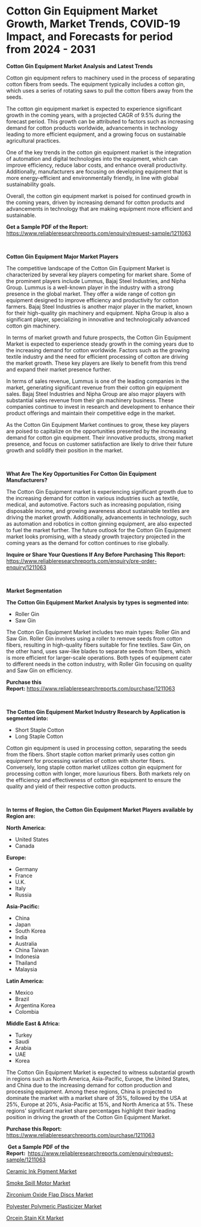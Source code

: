 <p><h1>Cotton Gin Equipment Market Growth, Market Trends, COVID-19 Impact, and Forecasts for period from 2024 - 2031</h1></p><p><strong>Cotton Gin Equipment Market Analysis and Latest Trends</strong></p>
<p><p>Cotton gin equipment refers to machinery used in the process of separating cotton fibers from seeds. The equipment typically includes a cotton gin, which uses a series of rotating saws to pull the cotton fibers away from the seeds.</p><p>The cotton gin equipment market is expected to experience significant growth in the coming years, with a projected CAGR of 9.5% during the forecast period. This growth can be attributed to factors such as increasing demand for cotton products worldwide, advancements in technology leading to more efficient equipment, and a growing focus on sustainable agricultural practices.</p><p>One of the key trends in the cotton gin equipment market is the integration of automation and digital technologies into the equipment, which can improve efficiency, reduce labor costs, and enhance overall productivity. Additionally, manufacturers are focusing on developing equipment that is more energy-efficient and environmentally friendly, in line with global sustainability goals.</p><p>Overall, the cotton gin equipment market is poised for continued growth in the coming years, driven by increasing demand for cotton products and advancements in technology that are making equipment more efficient and sustainable.</p></p>
<p><strong>Get a Sample PDF of the Report:&nbsp;</strong> <a href="https://www.reliableresearchreports.com/enquiry/request-sample/1211063">https://www.reliableresearchreports.com/enquiry/request-sample/1211063</a></p>
<p>&nbsp;</p>
<p><strong>Cotton Gin Equipment Major Market Players</strong></p>
<p><p>The competitive landscape of the Cotton Gin Equipment Market is characterized by several key players competing for market share. Some of the prominent players include Lummus, Bajaj Steel Industries, and Nipha Group. Lummus is a well-known player in the industry with a strong presence in the global market. They offer a wide range of cotton gin equipment designed to improve efficiency and productivity for cotton farmers. Bajaj Steel Industries is another major player in the market, known for their high-quality gin machinery and equipment. Nipha Group is also a significant player, specializing in innovative and technologically advanced cotton gin machinery.</p><p>In terms of market growth and future prospects, the Cotton Gin Equipment Market is expected to experience steady growth in the coming years due to the increasing demand for cotton worldwide. Factors such as the growing textile industry and the need for efficient processing of cotton are driving the market growth. These key players are likely to benefit from this trend and expand their market presence further.</p><p>In terms of sales revenue, Lummus is one of the leading companies in the market, generating significant revenue from their cotton gin equipment sales. Bajaj Steel Industries and Nipha Group are also major players with substantial sales revenue from their gin machinery business. These companies continue to invest in research and development to enhance their product offerings and maintain their competitive edge in the market.</p><p>As the Cotton Gin Equipment Market continues to grow, these key players are poised to capitalize on the opportunities presented by the increasing demand for cotton gin equipment. Their innovative products, strong market presence, and focus on customer satisfaction are likely to drive their future growth and solidify their position in the market.</p></p>
<p>&nbsp;</p>
<p><strong>What Are The Key Opportunities For Cotton Gin Equipment Manufacturers?</strong></p>
<p><p>The Cotton Gin Equipment market is experiencing significant growth due to the increasing demand for cotton in various industries such as textile, medical, and automotive. Factors such as increasing population, rising disposable income, and growing awareness about sustainable textiles are driving the market growth. Additionally, advancements in technology, such as automation and robotics in cotton ginning equipment, are also expected to fuel the market further. The future outlook for the Cotton Gin Equipment market looks promising, with a steady growth trajectory projected in the coming years as the demand for cotton continues to rise globally.</p></p>
<p><strong>Inquire or Share Your Questions If Any Before Purchasing This Report:</strong> <a href="https://www.reliableresearchreports.com/enquiry/pre-order-enquiry/1211063">https://www.reliableresearchreports.com/enquiry/pre-order-enquiry/1211063</a></p>
<p>&nbsp;</p>
<p><strong>Market Segmentation</strong></p>
<p><strong>The Cotton Gin Equipment Market Analysis by types is segmented into:</strong></p>
<p><ul><li>Roller Gin</li><li>Saw Gin</li></ul></p>
<p><p>The Cotton Gin Equipment Market includes two main types: Roller Gin and Saw Gin. Roller Gin involves using a roller to remove seeds from cotton fibers, resulting in high-quality fibers suitable for fine textiles. Saw Gin, on the other hand, uses saw-like blades to separate seeds from fibers, which is more efficient for larger-scale operations. Both types of equipment cater to different needs in the cotton industry, with Roller Gin focusing on quality and Saw Gin on efficiency.</p></p>
<p><strong>Purchase this Report:&nbsp;</strong><a href="https://www.reliableresearchreports.com/purchase/1211063">https://www.reliableresearchreports.com/purchase/1211063</a></p>
<p>&nbsp;</p>
<p><strong>The Cotton Gin Equipment Market Industry Research by Application is segmented into:</strong></p>
<p><ul><li>Short Staple Cotton</li><li>Long Staple Cotton</li></ul></p>
<p><p>Cotton gin equipment is used in processing cotton, separating the seeds from the fibers. Short staple cotton market primarily uses cotton gin equipment for processing varieties of cotton with shorter fibers. Conversely, long staple cotton market utilizes cotton gin equipment for processing cotton with longer, more luxurious fibers. Both markets rely on the efficiency and effectiveness of cotton gin equipment to ensure the quality and yield of their respective cotton products.</p></p>
<p>&nbsp;</p>
<p><strong>In terms of Region, the Cotton Gin Equipment Market Players available by Region are:</strong></p>
<p>
    <p> <strong> North America: </strong>
        <ul>
            <li>United States</li>
            <li>Canada</li>
        </ul>
        </p> 
    <p> <strong> Europe: </strong>
        <ul>
            <li>Germany</li>
            <li>France</li>
            <li>U.K.</li>
            <li>Italy</li>
            <li>Russia</li>
        </ul>
        </p> 
    <p> <strong> Asia-Pacific: </strong>
        <ul>
            <li>China</li>
            <li>Japan</li>
            <li>South Korea</li>
            <li>India</li>
            <li>Australia</li>
            <li>China Taiwan</li>
            <li>Indonesia</li>
            <li>Thailand</li>
            <li>Malaysia</li>
        </ul>
        </p> 
    <p> <strong> Latin America: </strong>
        <ul>
            <li>Mexico</li>
            <li>Brazil</li>
            <li>Argentina Korea</li>
            <li>Colombia</li>
        </ul>
        </p> 
    <p> <strong> Middle East & Africa: </strong>
        <ul>
            <li>Turkey</li>
            <li>Saudi</li>
            <li>Arabia</li>
            <li>UAE</li>
            <li>Korea</li>
        </ul>
    </p>
    </p>
<p><p>The Cotton Gin Equipment Market is expected to witness substantial growth in regions such as North America, Asia-Pacific, Europe, the United States, and China due to the increasing demand for cotton production and processing equipment. Among these regions, China is projected to dominate the market with a market share of 35%, followed by the USA at 25%, Europe at 20%, Asia-Pacific at 15%, and North America at 5%. These regions' significant market share percentages highlight their leading position in driving the growth of the Cotton Gin Equipment Market.</p></p>
<p><strong>Purchase this Report: </strong><a href="https://www.reliableresearchreports.com/purchase/1211063">https://www.reliableresearchreports.com/purchase/1211063</a></p>
<p>&nbsp;<strong>Get a Sample PDF of the Report:&nbsp;&nbsp;</strong><a href="https://www.reliableresearchreports.com/enquiry/request-sample/1211063">https://www.reliableresearchreports.com/enquiry/request-sample/1211063</a></p>
<p><strong></strong></p>
<p><p><a href="https://medium.com/@jasonspinka/ceramic-ink-pigment-market-size-and-market-trends-complete-industry-overview-2024-to-2031-629bb23c2ff9">Ceramic Ink Pigment Market</a></p><p><a href="https://github.com/moyahfrancoestellec51j635wcx/Market-Research-Report-List-1/blob/main/smoke-spill-motor-market.md">Smoke Spill Motor Market</a></p><p><a href="https://medium.com/@jasonspinka/zirconium-oxide-flap-discs-market-analysis-and-sze-forecasted-for-period-from-2024-to-2031-616757daaa4e">Zirconium Oxide Flap Discs Market</a></p><p><a href="https://medium.com/@jasonspinka/polyester-polymeric-plasticizer-market-analysis-and-sze-forecasted-for-period-from-2024-to-2031-74a053877a9b">Polyester Polymeric Plasticizer Market</a></p><p><a href="https://medium.com/@jasonspinka/orcein-stain-kit-market-share-evolution-and-market-growth-trends-2024-2031-13a71d2b47fd">Orcein Stain Kit Market</a></p></p>